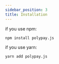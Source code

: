 ```yaml
---
sidebar_position: 3
title: Installation
---
```


if you use npm:

```
npm install polypay.js
```

if you use yarn:

```
yarn add polypay.js
```
